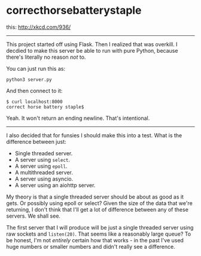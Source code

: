 correcthorsebatterystaple
=========================

this: http://xkcd.com/936/

---

This project started off using Flask. Then I realized that was overkill. I
decdied to make this server be able to run with pure Python, because there's
literally no reason *not* to.

You can just run this as:

    python3 server.py

And then connect to it:

    $ curl localhost:8000
    correct horse battery staple$

Yeah. It won't return an ending newline. That's intentional.

---

I also decided that for funsies I should make this into a test. What is the difference between just:

- Single threaded server.
- A server using `select`.
- A server using `epoll`.
- A multithreaded server.
- A server using asyncio.
- A server using an aiohttp server.

My theory is that a single threaded server should be about as good as it gets.
Or possibly using epoll or select? Given the size of the data that we're
returning, I don't think that I'll get a lot of difference between any of these
servers. We shall see.

The first server that I will produce will be just a single threaded server
using raw sockets and `listen(20)`. That seems like a reasonably large queue?
To be honest, I'm not *entirely* certain how that works - in the past I've used
huge numbers or smaller numbers and didn't really see a difference.
